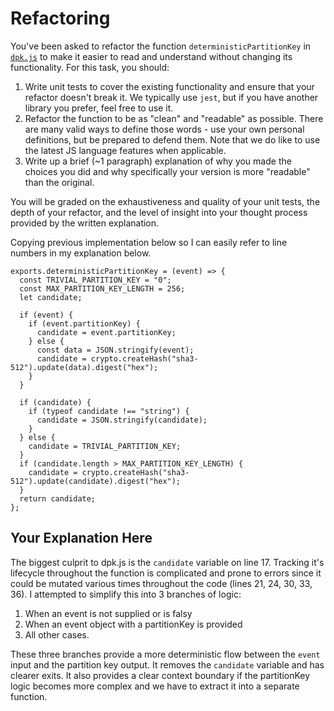 # Refactoring

You've been asked to refactor the function `deterministicPartitionKey` in [`dpk.js`](dpk.js) to make it easier to read and understand without changing its functionality. For this task, you should:

1. Write unit tests to cover the existing functionality and ensure that your refactor doesn't break it. We typically use `jest`, but if you have another library you prefer, feel free to use it.
2. Refactor the function to be as "clean" and "readable" as possible. There are many valid ways to define those words - use your own personal definitions, but be prepared to defend them. Note that we do like to use the latest JS language features when applicable.
3. Write up a brief (~1 paragraph) explanation of why you made the choices you did and why specifically your version is more "readable" than the original.

You will be graded on the exhaustiveness and quality of your unit tests, the depth of your refactor, and the level of insight into your thought process provided by the written explanation.

Copying previous implementation below so I can easily refer to line numbers in my explanation below.

```
exports.deterministicPartitionKey = (event) => {
  const TRIVIAL_PARTITION_KEY = "0";
  const MAX_PARTITION_KEY_LENGTH = 256;
  let candidate;

  if (event) {
    if (event.partitionKey) {
      candidate = event.partitionKey;
    } else {
      const data = JSON.stringify(event);
      candidate = crypto.createHash("sha3-512").update(data).digest("hex");
    }
  }

  if (candidate) {
    if (typeof candidate !== "string") {
      candidate = JSON.stringify(candidate);
    }
  } else {
    candidate = TRIVIAL_PARTITION_KEY;
  }
  if (candidate.length > MAX_PARTITION_KEY_LENGTH) {
    candidate = crypto.createHash("sha3-512").update(candidate).digest("hex");
  }
  return candidate;
};
```

## Your Explanation Here

The biggest culprit to dpk.js is the `candidate` variable on line 17. Tracking it's lifecycle throughout the function is complicated and prone to errors since it could be mutated various times throughout the code (lines 21, 24, 30, 33, 36). I attempted to simplify this into 3 branches of logic:

1. When an event is not supplied or is falsy
2. When an event object with a partitionKey is provided
3. All other cases.

These three branches provide a more deterministic flow between the `event` input and the partition key output. It removes the `candidate` variable and has clearer exits. It also provides a clear context boundary if the partitionKey logic becomes more complex and we have to extract it into a separate function.
